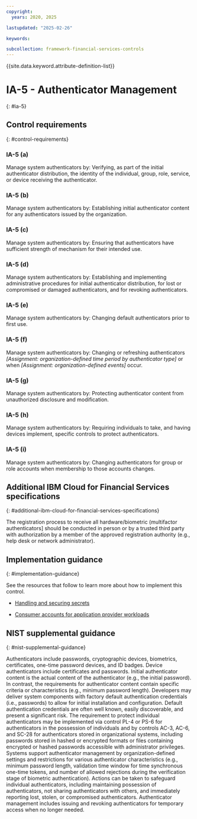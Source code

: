 ```yaml
---
copyright:
  years: 2020, 2025

lastupdated: "2025-02-26"

keywords:

subcollection: framework-financial-services-controls
---
```


{{site.data.keyword.attribute-definition-list}}

# IA-5 - Authenticator Management
{: #ia-5}

## Control requirements
{: #control-requirements}



### IA-5 (a)


Manage system authenticators by:
Verifying, as part of the initial authenticator distribution, the identity of the individual, group, role, service, or device receiving the authenticator.


### IA-5 (b)


Manage system authenticators by:
Establishing initial authenticator content for any authenticators issued by the organization.


### IA-5 (c)


Manage system authenticators by:
Ensuring that authenticators have sufficient strength of mechanism for their intended use.


### IA-5 (d)


Manage system authenticators by:
Establishing and implementing administrative procedures for initial authenticator distribution, for lost or compromised or damaged authenticators, and for revoking authenticators.


### IA-5 (e)


Manage system authenticators by:
Changing default authenticators prior to first use.


### IA-5 (f)


Manage system authenticators by:
Changing or refreshing authenticators _[Assignment: organization-defined time period by authenticator type]_ or when _[Assignment: organization-defined events]_ occur.


### IA-5 (g)


Manage system authenticators by:
Protecting authenticator content from unauthorized disclosure and modification.


### IA-5 (h)


Manage system authenticators by:
Requiring individuals to take, and having devices implement, specific controls to protect authenticators.


### IA-5 (i)


Manage system authenticators by:
Changing authenticators for group or role accounts when membership to those accounts changes.






## Additional IBM Cloud for Financial Services specifications
{: #additional-ibm-cloud-for-financial-services-specifications}

The registration process to receive all hardware/biometric (multifactor authenticators] should be conducted in person or by a trusted third party with authorization by a member of the approved registration authority (e.g., help desk or network administrator).   




## Implementation guidance
{: #implementation-guidance}

See the resources that follow to learn more about how to implement this control.


- [Handling and securing secrets](/docs/framework-financial-services?topic=framework-financial-services-shared-secrets)


- [Consumer accounts for application provider workloads](/docs/framework-financial-services?topic=framework-financial-services-shared-account-consumer)






## NIST supplemental guidance
{: #nist-supplemental-guidance}

Authenticators include passwords, cryptographic devices, biometrics, certificates, one-time password devices, and ID badges. Device authenticators include certificates and passwords. Initial authenticator content is the actual content of the authenticator (e.g., the initial password). In contrast, the requirements for authenticator content contain specific criteria or characteristics (e.g., minimum password length). Developers may deliver system components with factory default authentication credentials (i.e., passwords) to allow for initial installation and configuration. Default authentication credentials are often well known, easily discoverable, and present a significant risk. The requirement to protect individual authenticators may be implemented via control PL-4 or PS-6 for authenticators in the possession of individuals and by controls AC-3, AC-6, and SC-28 for authenticators stored in organizational systems, including passwords stored in hashed or encrypted formats or files containing encrypted or hashed passwords accessible with administrator privileges.
Systems support authenticator management by organization-defined settings and restrictions for various authenticator characteristics (e.g., minimum password length, validation time window for time synchronous one-time tokens, and number of allowed rejections during the verification stage of biometric authentication). Actions can be taken to safeguard individual authenticators, including maintaining possession of authenticators, not sharing authenticators with others, and immediately reporting lost, stolen, or compromised authenticators. Authenticator management includes issuing and revoking authenticators for temporary access when no longer needed.
